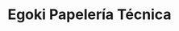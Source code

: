 ---
title: "Egoki Papelería Técnica"
url: /pamplona-iruna/egoki-papeleria-tecnica/
shop: Schreibwaren
---